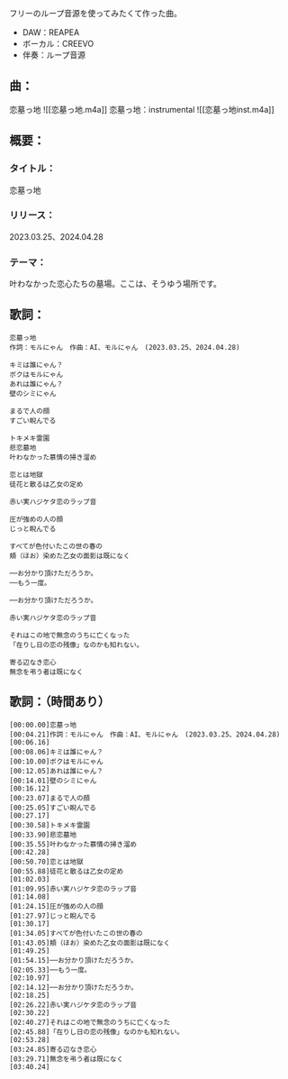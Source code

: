 フリーのループ音源を使ってみたくて作った曲。
- DAW：REAPEA
- ボーカル：CREEVO
- 伴奏：ループ音源

## 曲：
恋墓っ地
![[恋墓っ地.m4a]]
恋墓っ地：instrumental
![[恋墓っ地inst.m4a]]
## 概要：
### タイトル：
恋墓っ地
### リリース：
2023.03.25、2024.04.28
### テーマ：
叶わなかった恋心たちの墓場。ここは、そうゆう場所です。

## 歌詞：
```
恋墓っ地
作詞：モルにゃん　作曲：AI、モルにゃん　(2023.03.25、2024.04.28)

キミは誰にゃん？
ボクはモルにゃん
あれは誰にゃん？
壁のシミにゃん

まるで人の顔
すごい睨んでる

トキメキ霊園
悲恋墓地
叶わなかった慕情の掃き溜め

恋とは地獄
徒花と散るは乙女の定め

赤い実ハジケタ恋のラップ音

圧が強めの人の顔
じっと睨んでる

すべてが色付いたこの世の春の
頬（ほお）染めた乙女の面影は既になく

──お分かり頂けただろうか。
──もう一度。

──お分かり頂けただろうか。

赤い実ハジケタ恋のラップ音

それはこの地で無念のうちに亡くなった
「在りし日の恋の残像」なのかも知れない。

寄る辺なき恋心
無念を弔う者は既になく
```

## 歌詞：（時間あり）
```
[00:00.00]恋墓っ地  
[00:04.21]作詞：モルにゃん　作曲：AI、モルにゃん　(2023.03.25、2024.04.28)  
[00:06.16]  
[00:08.06]キミは誰にゃん？  
[00:10.00]ボクはモルにゃん  
[00:12.05]あれは誰にゃん？  
[00:14.01]壁のシミにゃん  
[00:16.12]  
[00:23.07]まるで人の顔  
[00:25.05]すごい睨んでる  
[00:27.17]  
[00:30.58]トキメキ霊園  
[00:33.90]悲恋墓地  
[00:35.55]叶わなかった慕情の掃き溜め  
[00:42.28]  
[00:50.70]恋とは地獄  
[00:55.88]徒花と散るは乙女の定め  
[01:02.03]  
[01:09.95]赤い実ハジケタ恋のラップ音  
[01:14.08]  
[01:24.15]圧が強めの人の顔  
[01:27.97]じっと睨んでる  
[01:30.17]  
[01:34.05]すべてが色付いたこの世の春の  
[01:43.05]頬（ほお）染めた乙女の面影は既になく  
[01:49.25]  
[01:54.15]──お分かり頂けただろうか。  
[02:05.33]──もう一度。  
[02:10.97]  
[02:14.12]──お分かり頂けただろうか。  
[02:18.25]  
[02:26.22]赤い実ハジケタ恋のラップ音  
[02:30.22]  
[02:40.27]それはこの地で無念のうちに亡くなった  
[02:45.88]「在りし日の恋の残像」なのかも知れない。  
[02:53.28]  
[03:24.85]寄る辺なき恋心  
[03:29.71]無念を弔う者は既になく  
[03:40.24]
```

